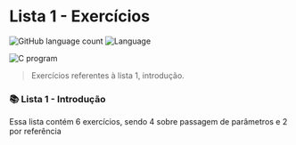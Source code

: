 # Lista 1 - Exercícios



![GitHub language count](https://img.shields.io/github/languages/count/yxav/proglogic?style=for-the-badge)
![Language](https://img.shields.io/badge/Language-C-blue?style=for-the-badge&logo=appveyor)


<img src="https://cdn.hswstatic.com/gif/c-program.jpg" alt="C program">

> Exercícios referentes à lista 1, introdução.

### 📚 Lista 1 - Introdução

Essa lista contém 6 exercícios, sendo 4 sobre passagem de parâmetros e 2 por referência



